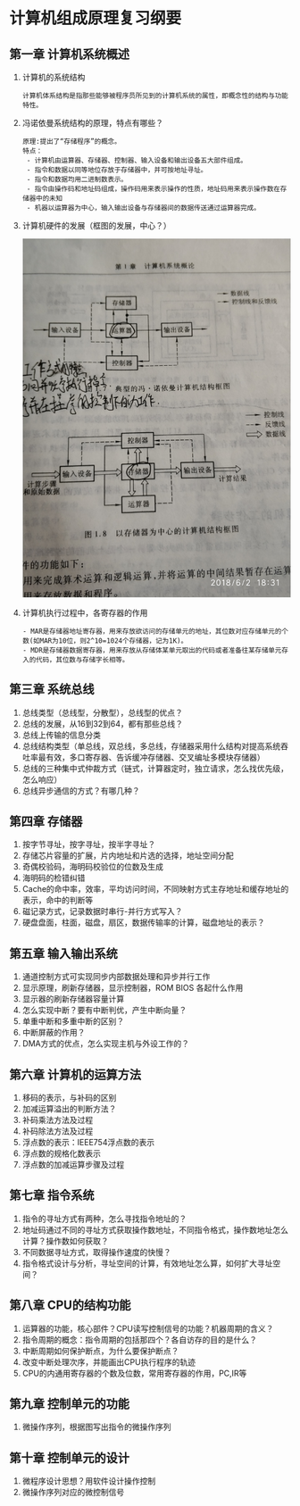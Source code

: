 # 计算机组成原理复习纲要

## 第一章 计算机系统概述

1. 计算机的系统结构

   ```
   计算机体系结构是指那些能够被程序员所见到的计算机系统的属性，即概念性的结构与功能特性。
   ```

   

2. 冯诺依曼系统结构的原理，特点有哪些？

   ```
   原理:提出了“存储程序”的概念。
   特点：
    - 计算机由运算器、存储器、控制器、输入设备和输出设备五大部件组成。
    - 指令和数据以同等地位存放于存储器中，并可按地址寻址。
    - 指令和数据均用二进制数表示。
    - 指令由操作码和地址码组成，操作码用来表示操作的性质，地址码用来表示操作数在存储器中的未知
    - 机器以运算器为中心，输入输出设备与存储器间的数据传送通过运算器完成。
   ```

   

3. 计算机硬件的发展（框图的发展，中心？）

   ![](image/2.jpg)

   

4. 计算机执行过程中，各寄存器的作用

   ```
   - MAR是存储器地址寄存器，用来存放欲访问的存储单元的地址，其位数对应存储单元的个数(如MAR为10位，则2^10=1024个存储器，记为1K)。
   - MDR是存储器数据寄存器，用来存放从存储体某单元取出的代码或者准备往某存储单元存入的代码，其位数与存储字长相等。
   ```

   

## 第三章 系统总线

1. 总线类型（总线型，分散型），总线型的优点？
2. 总线的发展，从16到32到64，都有那些总线？
3. 总线上传输的信息分类
4. 总线结构类型（单总线，双总线，多总线，存储器采用什么结构对提高系统吞吐率最有效，多口寄存器、告诉缓冲存储器、交叉编址多模块存储器）
5. 总线的三种集中式仲裁方式（链式，计算器定时，独立请求，怎么找优先级，怎么响应）
6. 总线异步通信的方式？有哪几种？

## 第四章 存储器

1. 按字节寻址，按字寻址，按半字寻址？
2. 存储芯片容量的扩展，片内地址和片选的选择，地址空间分配
3. 奇偶校验码，海明码校验位的位数及生成
4. 海明码的检错纠错
5. Cache的命中率，效率，平均访问时间，不同映射方式主存地址和缓存地址的表示，命中的判断等
6. 磁记录方式，记录数据时串行-并行方式写入？
7. 硬盘盘面，柱面，磁盘，扇区，数据传输率的计算，磁盘地址的表示？

## 第五章 输入输出系统

1. 通道控制方式可实现同步内部数据处理和异步并行工作
2. 显示原理，刷新存储器，显示控制器，ROM BIOS 各起什么作用
3. 显示器的刷新存储器容量计算
4. 怎么实现中断？要有中断判优，产生中断向量？
5. 单重中断和多重中断的区别？
6. 中断屏蔽的作用？
7. DMA方式的优点，怎么实现主机与外设工作的？

## 第六章 计算机的运算方法

1. 移码的表示，与补码的区别
2. 加减运算溢出的判断方法？
3. 补码乘法方法及过程
4. 补码除法方法及过程
5. 浮点数的表示：IEEE754浮点数的表示
6. 浮点数的规格化数表示
7. 浮点数的加减运算步骤及过程

## 第七章 指令系统

1. 指令的寻址方式有两种，怎么寻找指令地址的？
2. 地址码通过不同的寻址方式获取操作数地址，不同指令格式，操作数地址怎么计算？操作数如何获取？
3. 不同数据寻址方式，取得操作速度的快慢？
4. 指令格式设计与分析，寻址空间的计算，有效地址怎么算，如何扩大寻址空间？

## 第八章 CPU的结构功能

1. 运算器的功能，核心部件？CPU读写控制信号的功能？机器周期的含义？
2. 指令周期的概念：指令周期的包括那四个？各自访存的目的是什么？
3. 中断周期如何保护断点，为什么要保护断点？
4. 改变中断处理次序，并能画出CPU执行程序的轨迹
5. CPU的内通用寄存器的个数及位数，常用寄存器的作用，PC,IR等

## 第九章 控制单元的功能

1. 微操作序列，根据图写出指令的微操作序列

## 第十章 控制单元的设计

1. 微程序设计思想？用软件设计操作控制
2. 微操作序列对应的微控制信号